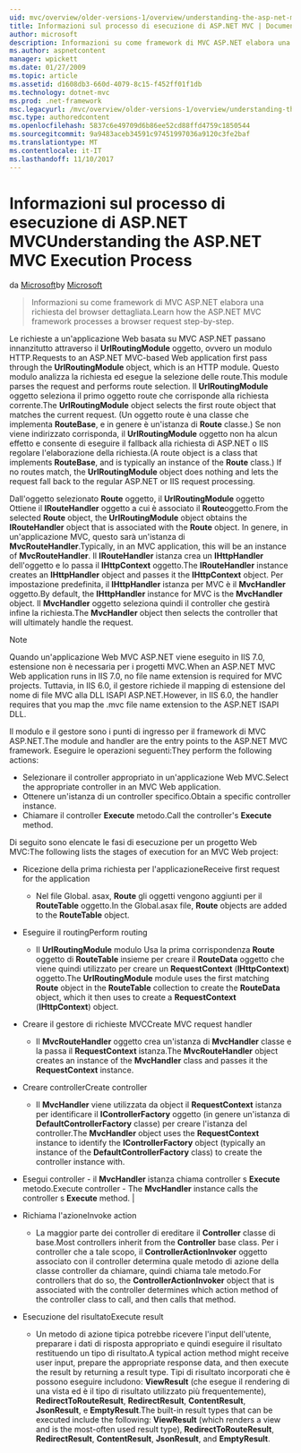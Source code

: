 ```yaml
---
uid: mvc/overview/older-versions-1/overview/understanding-the-asp-net-mvc-execution-process
title: Informazioni sul processo di esecuzione di ASP.NET MVC | Documenti Microsoft
author: microsoft
description: Informazioni su come framework di MVC ASP.NET elabora una richiesta del browser dettagliata.
ms.author: aspnetcontent
manager: wpickett
ms.date: 01/27/2009
ms.topic: article
ms.assetid: d1608db3-660d-4079-8c15-f452ff01f1db
ms.technology: dotnet-mvc
ms.prod: .net-framework
msc.legacyurl: /mvc/overview/older-versions-1/overview/understanding-the-asp-net-mvc-execution-process
msc.type: authoredcontent
ms.openlocfilehash: 5837c6e49709d6b86ee52cd88ffd4759c1850544
ms.sourcegitcommit: 9a9483aceb34591c97451997036a9120c3fe2baf
ms.translationtype: MT
ms.contentlocale: it-IT
ms.lasthandoff: 11/10/2017
---
```

<a name="understanding-the-aspnet-mvc-execution-process"></a><span data-ttu-id="b6175-103">Informazioni sul processo di esecuzione di ASP.NET MVC</span><span class="sxs-lookup"><span data-stu-id="b6175-103">Understanding the ASP.NET MVC Execution Process</span></span>
====================
<span data-ttu-id="b6175-104">da [Microsoft](https://github.com/microsoft)</span><span class="sxs-lookup"><span data-stu-id="b6175-104">by [Microsoft](https://github.com/microsoft)</span></span>

> <span data-ttu-id="b6175-105">Informazioni su come framework di MVC ASP.NET elabora una richiesta del browser dettagliata.</span><span class="sxs-lookup"><span data-stu-id="b6175-105">Learn how the ASP.NET MVC framework processes a browser request step-by-step.</span></span>


<span data-ttu-id="b6175-106">Le richieste a un'applicazione Web basata su MVC ASP.NET passano innanzitutto attraverso il **UrlRoutingModule** oggetto, ovvero un modulo HTTP.</span><span class="sxs-lookup"><span data-stu-id="b6175-106">Requests to an ASP.NET MVC-based Web application first pass through the **UrlRoutingModule** object, which is an HTTP module.</span></span> <span data-ttu-id="b6175-107">Questo modulo analizza la richiesta ed esegue la selezione delle route.</span><span class="sxs-lookup"><span data-stu-id="b6175-107">This module parses the request and performs route selection.</span></span> <span data-ttu-id="b6175-108">Il **UrlRoutingModule** oggetto seleziona il primo oggetto route che corrisponde alla richiesta corrente.</span><span class="sxs-lookup"><span data-stu-id="b6175-108">The **UrlRoutingModule** object selects the first route object that matches the current request.</span></span> <span data-ttu-id="b6175-109">(Un oggetto route è una classe che implementa **RouteBase**, e in genere è un'istanza di **Route** classe.) Se non viene indirizzato corrisponda, il **UrlRoutingModule** oggetto non ha alcun effetto e consente di eseguire il fallback alla richiesta di ASP.NET o IIS regolare l'elaborazione della richiesta.</span><span class="sxs-lookup"><span data-stu-id="b6175-109">(A route object is a class that implements **RouteBase**, and is typically an instance of the **Route** class.) If no routes match, the **UrlRoutingModule** object does nothing and lets the request fall back to the regular ASP.NET or IIS request processing.</span></span>

<span data-ttu-id="b6175-110">Dall'oggetto selezionato **Route** oggetto, il **UrlRoutingModule** oggetto Ottiene il **IRouteHandler** oggetto a cui è associato il **Route**oggetto.</span><span class="sxs-lookup"><span data-stu-id="b6175-110">From the selected **Route** object, the **UrlRoutingModule** object obtains the **IRouteHandler** object that is associated with the **Route** object.</span></span> <span data-ttu-id="b6175-111">In genere, in un'applicazione MVC, questo sarà un'istanza di **MvcRouteHandler**.</span><span class="sxs-lookup"><span data-stu-id="b6175-111">Typically, in an MVC application, this will be an instance of **MvcRouteHandler**.</span></span> <span data-ttu-id="b6175-112">Il **IRouteHandler** istanza crea un **IHttpHandler** dell'oggetto e lo passa il **IHttpContext** oggetto.</span><span class="sxs-lookup"><span data-stu-id="b6175-112">The **IRouteHandler** instance creates an **IHttpHandler** object and passes it the **IHttpContext** object.</span></span> <span data-ttu-id="b6175-113">Per impostazione predefinita, il **IHttpHandler** istanza per MVC è il **MvcHandler** oggetto.</span><span class="sxs-lookup"><span data-stu-id="b6175-113">By default, the **IHttpHandler** instance for MVC is the **MvcHandler** object.</span></span> <span data-ttu-id="b6175-114">Il **MvcHandler** oggetto seleziona quindi il controller che gestirà infine la richiesta.</span><span class="sxs-lookup"><span data-stu-id="b6175-114">The **MvcHandler** object then selects the controller that will ultimately handle the request.</span></span>

> [!NOTE]
> <span data-ttu-id="b6175-115">Quando un'applicazione Web MVC ASP.NET viene eseguito in IIS 7.0, estensione non è necessaria per i progetti MVC.</span><span class="sxs-lookup"><span data-stu-id="b6175-115">When an ASP.NET MVC Web application runs in IIS 7.0, no file name extension is required for MVC projects.</span></span> <span data-ttu-id="b6175-116">Tuttavia, in IIS 6.0, il gestore richiede il mapping di estensione del nome di file MVC alla DLL ISAPI ASP.NET.</span><span class="sxs-lookup"><span data-stu-id="b6175-116">However, in IIS 6.0, the handler requires that you map the .mvc file name extension to the ASP.NET ISAPI DLL.</span></span>


<span data-ttu-id="b6175-117">Il modulo e il gestore sono i punti di ingresso per il framework di MVC ASP.NET.</span><span class="sxs-lookup"><span data-stu-id="b6175-117">The module and handler are the entry points to the ASP.NET MVC framework.</span></span> <span data-ttu-id="b6175-118">Eseguire le operazioni seguenti:</span><span class="sxs-lookup"><span data-stu-id="b6175-118">They perform the following actions:</span></span>

- <span data-ttu-id="b6175-119">Selezionare il controller appropriato in un'applicazione Web MVC.</span><span class="sxs-lookup"><span data-stu-id="b6175-119">Select the appropriate controller in an MVC Web application.</span></span>
- <span data-ttu-id="b6175-120">Ottenere un'istanza di un controller specifico.</span><span class="sxs-lookup"><span data-stu-id="b6175-120">Obtain a specific controller instance.</span></span>
- <span data-ttu-id="b6175-121">Chiamare il controller **Execute** metodo.</span><span class="sxs-lookup"><span data-stu-id="b6175-121">Call the controller's **Execute** method.</span></span>

<span data-ttu-id="b6175-122">Di seguito sono elencate le fasi di esecuzione per un progetto Web MVC:</span><span class="sxs-lookup"><span data-stu-id="b6175-122">The following lists the stages of execution for an MVC Web project:</span></span>

- <span data-ttu-id="b6175-123">Ricezione della prima richiesta per l'applicazione</span><span class="sxs-lookup"><span data-stu-id="b6175-123">Receive first request for the application</span></span> 

    - <span data-ttu-id="b6175-124">Nel file Global. asax, **Route** gli oggetti vengono aggiunti per il **RouteTable** oggetto.</span><span class="sxs-lookup"><span data-stu-id="b6175-124">In the Global.asax file, **Route** objects are added to the **RouteTable** object.</span></span>
- <span data-ttu-id="b6175-125">Eseguire il routing</span><span class="sxs-lookup"><span data-stu-id="b6175-125">Perform routing</span></span> 

    - <span data-ttu-id="b6175-126">Il **UrlRoutingModule** modulo Usa la prima corrispondenza **Route** oggetto di **RouteTable** insieme per creare il **RouteData** oggetto che viene quindi utilizzato per creare un **RequestContext** (**IHttpContext**) oggetto.</span><span class="sxs-lookup"><span data-stu-id="b6175-126">The **UrlRoutingModule** module uses the first matching **Route** object in the **RouteTable** collection to create the **RouteData** object, which it then uses to create a **RequestContext** (**IHttpContext**) object.</span></span>
- <span data-ttu-id="b6175-127">Creare il gestore di richieste MVC</span><span class="sxs-lookup"><span data-stu-id="b6175-127">Create MVC request handler</span></span> 

    - <span data-ttu-id="b6175-128">Il **MvcRouteHandler** oggetto crea un'istanza di **MvcHandler** classe e la passa il **RequestContext** istanza.</span><span class="sxs-lookup"><span data-stu-id="b6175-128">The **MvcRouteHandler** object creates an instance of the **MvcHandler** class and passes it the **RequestContext** instance.</span></span>
- <span data-ttu-id="b6175-129">Creare controller</span><span class="sxs-lookup"><span data-stu-id="b6175-129">Create controller</span></span> 

    - <span data-ttu-id="b6175-130">Il **MvcHandler** viene utilizzata da object il **RequestContext** istanza per identificare il **IControllerFactory** oggetto (in genere un'istanza di  **DefaultControllerFactory** classe) per creare l'istanza del controller.</span><span class="sxs-lookup"><span data-stu-id="b6175-130">The **MvcHandler** object uses the **RequestContext** instance to identify the **IControllerFactory** object (typically an instance of the **DefaultControllerFactory** class) to create the controller instance with.</span></span>
- <span data-ttu-id="b6175-131">Esegui controller - il **MvcHandler** istanza chiama controller s **Execute** metodo.</span><span class="sxs-lookup"><span data-stu-id="b6175-131">Execute controller - The **MvcHandler** instance calls the controller s **Execute** method.</span></span> |
- <span data-ttu-id="b6175-132">Richiama l'azione</span><span class="sxs-lookup"><span data-stu-id="b6175-132">Invoke action</span></span> 

    - <span data-ttu-id="b6175-133">La maggior parte dei controller di ereditare il **Controller** classe di base.</span><span class="sxs-lookup"><span data-stu-id="b6175-133">Most controllers inherit from the **Controller** base class.</span></span> <span data-ttu-id="b6175-134">Per i controller che a tale scopo, il **ControllerActionInvoker** oggetto associato con il controller determina quale metodo di azione della classe controller da chiamare, quindi chiama tale metodo.</span><span class="sxs-lookup"><span data-stu-id="b6175-134">For controllers that do so, the **ControllerActionInvoker** object that is associated with the controller determines which action method of the controller class to call, and then calls that method.</span></span>
- <span data-ttu-id="b6175-135">Esecuzione del risultato</span><span class="sxs-lookup"><span data-stu-id="b6175-135">Execute result</span></span> 

    - <span data-ttu-id="b6175-136">Un metodo di azione tipica potrebbe ricevere l'input dell'utente, preparare i dati di risposta appropriato e quindi eseguire il risultato restituendo un tipo di risultato.</span><span class="sxs-lookup"><span data-stu-id="b6175-136">A typical action method might receive user input, prepare the appropriate response data, and then execute the result by returning a result type.</span></span> <span data-ttu-id="b6175-137">Tipi di risultato incorporati che è possono eseguire includono: **ViewResult** (che esegue il rendering di una vista ed è il tipo di risultato utilizzato più frequentemente), **RedirectToRouteResult**,  **RedirectResult**, **ContentResult**, **JsonResult**, e **EmptyResult**.</span><span class="sxs-lookup"><span data-stu-id="b6175-137">The built-in result types that can be executed include the following: **ViewResult** (which renders a view and is the most-often used result type), **RedirectToRouteResult**, **RedirectResult**, **ContentResult**, **JsonResult**, and **EmptyResult**.</span></span>
